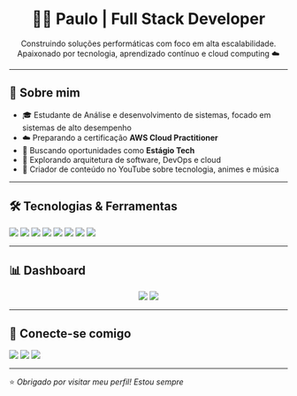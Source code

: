 <h1 align="center">👨‍💻 Paulo | Full Stack Developer</h1>
<p align="center">
  Construindo soluções performáticas com foco em alta escalabilidade. Apaixonado por tecnologia, aprendizado contínuo e cloud computing ☁️
</p>

---

## 🧠 Sobre mim

- 🎓 Estudante de Análise e desenvolvimento de sistemas, focado em sistemas de alto desempenho
- ☁️ Preparando a certificação **AWS Cloud Practitioner**
- 💼 Buscando oportunidades como **Estágio Tech**
- 🧪 Explorando arquitetura de software, DevOps e cloud
- 🎥 Criador de conteúdo no YouTube sobre tecnologia, animes e música

---

## 🛠️ Tecnologias & Ferramentas

<p align="left">
  <img src="https://img.shields.io/badge/Code-JavaScript-informational?style=flat&logo=javascript&logoColor=white&color=F7DF1E" />
  <img src="https://img.shields.io/badge/Code-Node.js-informational?style=flat&logo=node.js&logoColor=white&color=339933" />
  <img src="https://img.shields.io/badge/Code-React-informational?style=flat&logo=react&logoColor=white&color=61DAFB" />
  <img src="https://img.shields.io/badge/Code-Express-informational?style=flat&logo=express&logoColor=white&color=000000" />
  <img src="https://img.shields.io/badge/DB-MongoDB-informational?style=flat&logo=mongodb&logoColor=white&color=47A248" />
  <img src="https://img.shields.io/badge/Cloud-AWS-informational?style=flat&logo=amazon-aws&logoColor=white&color=FF9900" />
  <img src="https://img.shields.io/badge/Tools-Git-informational?style=flat&logo=git&logoColor=white&color=F05032" />
  <img src="https://img.shields.io/badge/Editor-VSCode-informational?style=flat&logo=visual-studio-code&logoColor=white&color=007ACC" />
</p>

---

## 📊 Dashboard

<p align="center">
  <img src="https://github-readme-stats.vercel.app/api?username=paulo-github-username&show_icons=true&theme=radical&hide_title=true" />
  <img src="https://github-readme-stats.vercel.app/api/top-langs/?username=paulo-github-username&layout=compact&theme=radical" />
</p>

---

## 🔗 Conecte-se comigo

<p align="left">
  <a href="mailto:seuemail@email.com"><img src="https://img.shields.io/badge/-Email-red?style=flat-square&logo=gmail&logoColor=white" /></a>
  <a href="https://www.linkedin.com/in/seuperfil/"><img src="https://img.shields.io/badge/-LinkedIn-blue?style=flat-square&logo=linkedin&logoColor=white" /></a>
  <a href="https://www.youtube.com/@seucanal"><img src="https://img.shields.io/badge/-YouTube-red?style=flat-square&logo=youtube&logoColor=white" /></a>
</p>

---

⭐ *Obrigado por visitar meu perfil! Estou sempre*

